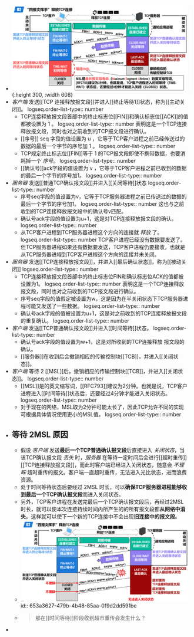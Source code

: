 - ![image.png](../assets/image_1698311260362_0.png){:height 300, :width 608}
- *客户端* 发送[[TCP 连接释放报文段]]并进入[[终止等待1]]状态，称为[[主动关闭]]。
  logseq.order-list-type:: number
	- TCP连接释放报文段首部中的终止标志位[[FIN]]和确认标志位[[ACK]]的值都被设置为 1 。
	  logseq.order-list-type:: number
	  表明这是一个TCP连接释放报文段，同时也对之前收到的TCP报文段进行确认。
	- [[序号]] seq 字段的值设置为 u ，它等于TCP客户进程之前已经传送过的数据的最后一个字节的序号加 1 。
	  logseq.order-list-type:: number
	- TCP规定终止标志位[[FIN]]等于 1 的TCP报文段即使不携带数据，也要消耗掉一个 *序号*。
	  logseq.order-list-type:: number
	- [[确认号]]ack字段的值设置为 v ，它等于TCP客户进程之前已收到的数据的最后一个字节的序号加1。
	  logseq.order-list-type:: number
- *服务器* 发送[[普通TCP确认报文段]]并进入[[关闭等待]]状态
  logseq.order-list-type:: number
	- 序号seq字段的值设置为v，它等于TCP服务器进程之前已传送过的数据的最后一个字节的序号加1。
	  logseq.order-list-type:: number
	  这也与之前收到的TCP连接释放报文段中的确认号v匹配。
	- 确认号ack字段的值设置为u+1，这是对TCP连接释放报文段的确认。
	  logseq.order-list-type:: number
	- 从TCP客户进程到TCP服务器进程这个方向的连接就 *释放* 了。
	  logseq.order-list-type:: number
	  TCP客户进程已经没有数据要发送了。但TCP服务器进程如果还有数据要发送，TCP客户进程仍要接收，也就是从TCP服务器进程到TCP客户进程这个方向的连接并未关闭。
- *服务器* 发送[[TCP连接释放报文段]]，并进入[[最后确认状态]]，称为[[被动关闭]]
  logseq.order-list-type:: number
	- TCP连接释放报文段首部中的终止标志位FIN和确认标志位ACK的值都被设置为1。
	  logseq.order-list-type:: number
	  表明这是一个TCP连接释放报文段，同时也对之前收到的TCP报文段进行确认。
	- 序号seq字段的值假定被设置为w，这是因为在半关闭状态下TCP服务器进程可能又发送了一些数据。
	  logseq.order-list-type:: number
	- 确认号ack字段的值被设置为u+1，这是对之前收到的TCP连接释放报文段的重复确认。
	  logseq.order-list-type:: number
- *客户端* 发送[[TCP普通确认报文段]]并进入[[时间等待]]状态。
  logseq.order-list-type:: number
	- 确认号ack字段的值设置为w+1，这是对所收到的TCP连接释放
	  报文段的确认。
	- [[服务器]]在收到后会撤销相应的传输控制块[[TCB]]，并进入[[关闭状态]]。
- *客户端* 等待 2 [[MSL]]后，撤销相应的传输控制块[[TCB]]，并进入[[关闭状态]]。
  logseq.order-list-type:: number
	- [[MSL]]是的英文缩写词，[[RFC793]]建议为2分钟。也就是说，TCP客户进程进入[[时间等待]]状态后，还要经过4分钟才能进入关闭状态。
	  logseq.order-list-type:: number
	- 对于现在的网络，MSL取为2分钟可能太长了，因此TCP允许不同的实现可根据具体情况使用更小的MSL值。
	  logseq.order-list-type:: number
- ## 等待 2MSL 原因
	- 假设 *客户端* 发送**最后一个TCP普通确认报文段**后直接进入 *关闭状态*，当该TCP确认报文段 *丢失* 时，*服务器* 在等待一定时间后会进行[[超时重传]][[TCP连接释放报文段]]，而此时客户端已经进入关闭状态，随意会 *不理睬* 超时重传的报文。客户端一直超时重传，无法进入光比状态，进而浪费资源。
	- 处于时间等待状态后要经过 2MSL 时长，可以**确保TCP服务器进程能够收到最后一个TCP确认报文段**而进入关闭状态。
	- 另外，TCP客户进程在发送完最后一个TCP确认报文段后，再经过2MSL时长，就可以使本次连接持续时间内所产生的的所有报文段都**从网络中消失**。这样就可以使下一个新的TCP连接中不会出现**旧连接中的报文段**。
	- ![image.png](../assets/image_1698313868163_0.png)
	  id:: 653a3627-479b-4b48-85aa-0f9d2dd591be
	- > 那在[[时间等待]]阶段收到超市重传会发生什么？
-